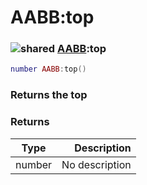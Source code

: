 # AABB:top

### ![shared](../../home/aabb/.gitbook/assets/shared.png) [AABB](../../home/aabb/home/AABB/):top

```lua
number AABB:top()
```

### Returns the top

### Returns

| Type   |    Description |
| ------ | -------------: |
| number | No description |
